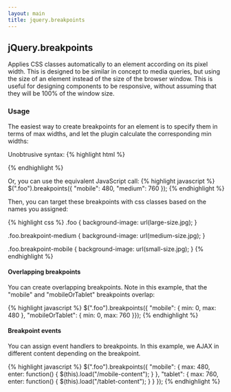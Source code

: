 ```yaml
---
layout: main
title: jquery.breakpoints
---
```


## jQuery.breakpoints
Applies CSS classes automatically to an element according on its pixel width. This is designed to be similar in concept to media queries, but using the size of an element instead of the size of the browser window. This is useful for designing components to be responsive, without assuming that they will be 100% of the window size.

### Usage

The easiest way to create breakpoints for an element is to specify them in terms of max widths, and let the plugin calculate the corresponding min widths:

Unobtrusive syntax:
{% highlight html %}
<div class="foo" data-breakpoints="mobile:480; medium:760;"></div>
{% endhighlight %}

Or, you can use the equivalent JavaScript call:
{% highlight javascript %}
$(".foo").breakpoints({ "mobile": 480, "medium": 760 });
{% endhighlight %}

Then, you can target these breakpoints with css classes based on the names you assigned:

{% highlight css %}
.foo
{
    background-image: url(large-size.jpg);
}

.foo.breakpoint-medium
{
    background-image: url(medium-size.jpg);
}

.foo.breakpoint-mobile
{
    background-image: url(small-size.jpg);
}
{% endhighlight %}

#### Overlapping breakpoints

You can create overlapping breakpoints. Note in this example, that the "mobile" and "mobileOrTablet" breakpoints overlap:

{% highlight javascript %}
$(".foo").breakpoints({ "mobile": { min: 0, max: 480 }, "mobileOrTablet": { min: 0, max: 760 }});
{% endhighlight %}

#### Breakpoint events

You can assign event handlers to breakpoints. In this example, we AJAX in different content depending on the breakpoint.

{% highlight javascript %}
$(".foo").breakpoints({ 
    "mobile": { 
        max: 480, 
        enter: function() {
            $(this).load("/mobile-content"); 
        } 
    }, 
    "tablet": { 
        max: 760,
        enter: function() {
            $(this).load("/tablet-content"); 
        } 
    }
});
{% endhighlight %}

